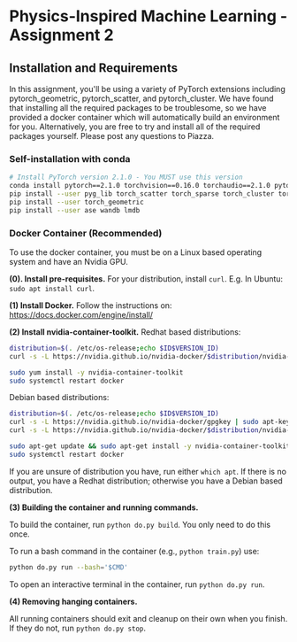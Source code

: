# Physics-Inspired Machine Learning - Assignment 2

## Installation and Requirements
In this assignment, you'll be using a variety of PyTorch extensions including pytorch\_geometric, pytorch\_scatter, and pytorch\_cluster. We have found that installing all the required packages to be troublesome, so we have provided a docker container which will automatically build an environment for you. Alternatively, you are free to try and install all of the required packages yourself. Please post any questions to Piazza.

### Self-installation with conda

```bash
# Install PyTorch version 2.1.0 - You MUST use this version
conda install pytorch==2.1.0 torchvision==0.16.0 torchaudio==2.1.0 pytorch-cuda=12.1 -c pytorch -c nvidia
pip install --user pyg_lib torch_scatter torch_sparse torch_cluster torch_spline_conv -f https://data.pyg.org/whl/torch-2.1.0+cu121.html
pip install --user torch_geometric
pip install --user ase wandb lmdb
```

### Docker Container (Recommended)
To use the docker container, you must be on a Linux based operating system and have an Nvidia GPU. 

**(0). Install pre-requisites.** For your distribution, install ```curl```. E.g. In Ubuntu: ```sudo apt install curl```.

**(1) Install Docker.**
Follow the instructions on: https://docs.docker.com/engine/install/

**(2) Install nvidia-container-toolkit.**
Redhat based distributions:

```bash
distribution=$(. /etc/os-release;echo $ID$VERSION_ID)
curl -s -L https://nvidia.github.io/nvidia-docker/$distribution/nvidia-docker.repo | sudo tee /etc/yum.repos.d/nvidia-docker.repo

sudo yum install -y nvidia-container-toolkit
sudo systemctl restart docker
```

Debian based distributions:
```bash
distribution=$(. /etc/os-release;echo $ID$VERSION_ID)
curl -s -L https://nvidia.github.io/nvidia-docker/gpgkey | sudo apt-key add -
curl -s -L https://nvidia.github.io/nvidia-docker/$distribution/nvidia-docker.list | sudo tee /etc/apt/sources.list.d/nvidia-docker.list

sudo apt-get update && sudo apt-get install -y nvidia-container-toolkit
sudo systemctl restart docker
```

If you are unsure of distribution you have, run either ```which apt```. If there is no output, you have a Redhat distribution; otherwise you have a Debian based distribution.

**(3) Building the container and running commands.**

To build the container, run ```python do.py build```. You only need to do this once.

To run a bash command in the container (e.g., ```python train.py```) use:

```bash
python do.py run --bash='$CMD'
```

To open an interactive terminal in the container, run ```python do.py run```.

**(4) Removing hanging containers.**

All running containers should exit and cleanup on their own when you finish. If they do not, run ```python do.py stop```.

